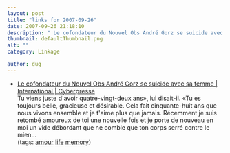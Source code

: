 ```yaml
---
layout: post
title: "links for 2007-09-26"
date: 2007-09-26 21:18:10
description: " Le cofondateur du Nouvel Obs André Gorz se suicide avec sa femme | International | Cyberpresse Tu viens juste d&#8217;avoir quatre-vingt-deux ans», lui disait-il. «Tu es toujours belle, gracieuse et désirable. Cela fait cinquante-huit ans que nous vivons ensemble&#8230;"
thumbnail: defaultThumbnail.png
alt: ""
category: Linkage

author: dug
---
```


<ul class="delicious">
	<li>
		<div class="delicious-link"><a href="http://www.cyberpresse.ca/article/20070924/CPMONDE/70924147/1014/CPMONDE">Le cofondateur du Nouvel Obs André Gorz se suicide avec sa femme | International | Cyberpresse</a></div>
		<div class="delicious-extended">Tu viens juste d'avoir quatre-vingt-deux ans», lui disait-il. «Tu es toujours belle, gracieuse et désirable. Cela fait cinquante-huit ans que nous vivons ensemble et je t'aime plus que jamais. Récemment je suis retombé amoureux de toi une nouvelle fois et je porte de nouveau en moi un vide débordant que ne comble que ton corps serré contre le mien...</div>
		<div class="delicious-tags">(tags: <a href="http://del.icio.us/dug/amour">amour</a> <a href="http://del.icio.us/dug/life">life</a> <a href="http://del.icio.us/dug/memory">memory</a>)</div>
	</li>
</ul>
